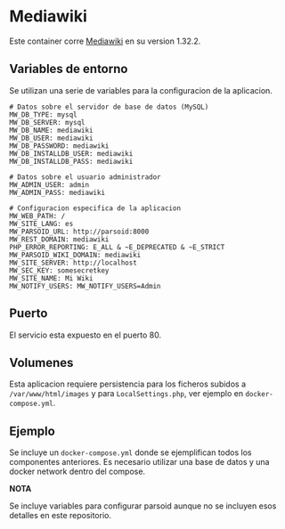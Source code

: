 # Mediawiki

Este container corre [Mediawiki](https://www.mediawiki.org/wiki/MediaWiki/es) en su version 1.32.2.

## Variables de entorno

Se utilizan una serie de variables para la configuracion de la aplicacion.

```
# Datos sobre el servidor de base de datos (MySQL)
MW_DB_TYPE: mysql
MW_DB_SERVER: mysql
MW_DB_NAME: mediawiki
MW_DB_USER: mediawiki
MW_DB_PASSWORD: mediawiki
MW_DB_INSTALLDB_USER: mediawiki
MW_DB_INSTALLDB_PASS: mediawiki

# Datos sobre el usuario administrador
MW_ADMIN_USER: admin
MW_ADMIN_PASS: mediawiki

# Configuracion especifica de la aplicacion
MW_WEB_PATH: /
MW_SITE_LANG: es
MW_PARSOID_URL: http://parsoid:8000
MW_REST_DOMAIN: mediawiki
PHP_ERROR_REPORTING: E_ALL & ~E_DEPRECATED & ~E_STRICT
MW_PARSOID_WIKI_DOMAIN: mediawiki
MW_SITE_SERVER: http://localhost
MW_SEC_KEY: somesecretkey
MW_SITE_NAME: Mi Wiki
MW_NOTIFY_USERS: MW_NOTIFY_USERS=Admin
```

## Puerto

El servicio esta expuesto en el puerto 80.

## Volumenes

Esta aplicacion requiere persistencia para los ficheros subidos a `/var/www/html/images` y para `LocalSettings.php`, ver ejemplo en `docker-compose.yml`.

## Ejemplo

Se incluye un `docker-compose.yml` donde se ejemplifican todos los componentes anteriores. Es necesario utilizar una base de datos y una docker network dentro del compose.

**NOTA**

Se incluye variables para configurar parsoid aunque no se incluyen esos detalles en este repositorio.
